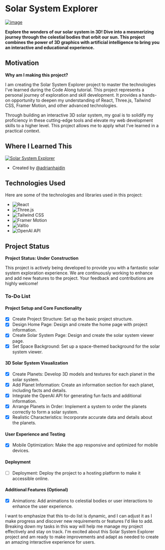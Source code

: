 # Solar System Explorer
[![image](https://github.com/Nishant-Jain-Codes/threeJS-SolarSystemExplorer/assets/83751330/b80af47a-efce-4739-b534-bdbdd0c11185)](https://www.youtube.com/watch?v=dzjTeuRjHCc)



**Explore the wonders of our solar system in 3D! Dive into a mesmerizing journey through the celestial bodies that orbit our sun. This project combines the power of 3D graphics with artificial intelligence to bring you an interactive and educational experience.**

## Motivation

**Why am I making this project?**

I am creating the Solar System Explorer project to master the technologies I've learned during the Code Along tutorial. This project represents a personal journey of exploration and skill development. It provides a hands-on opportunity to deepen my understanding of React, Three.js, Tailwind CSS, Framer Motion, and other advanced technologies.

Through building an interactive 3D solar system, my goal is to solidify my proficiency in these cutting-edge tools and elevate my web development skills to a higher level. This project allows me to apply what I've learned in a practical context.

## Where I Learned This

[![Solar System Explorer](https://camo.githubusercontent.com/b5c495c471a8031c7f376c68bfbf9393ec860a007c07260a9ae5345391dc0cde/68747470733a2f2f692e6962622e636f2f4b726b333943662f5468756d626e616c692e706e67)](https://www.youtube.com/watch?v=tllZWCQZ9_0&list=PLBVsUxSk6q0JyCiYNPpbKmRaopK5a-brL&index=10&t=8067s)
- Created by [@adrianhajdin](https://github.com/adrianhajdin/project_threejs_ai)
## Technologies Used

Here are some of the technologies and libraries used in this project:

- ![React](https://img.shields.io/badge/React-16.0%2B-blue)
- ![Three.js](https://img.shields.io/badge/Three.js-3D%20Graphics-brightgreen)
- ![Tailwind CSS](https://img.shields.io/badge/Tailwind%20CSS-Utility%20First-green)
- ![Framer Motion](https://img.shields.io/badge/Framer%20Motion-Animations-orange)
- ![Valtio](https://img.shields.io/badge/Valtio-State%20Management-lightgrey)
- ![OpenAI API](https://img.shields.io/badge/OpenAI%20API-Text%20Generation-blue)

## Project Status

**Project Status: Under Construction**

This project is actively being developed to provide you with a fantastic solar system exploration experience. We are continuously working to enhance and add new features to the project. Your feedback and contributions are highly welcome!

### To-Do List

#### Project Setup and Core Functionality

- [x] Create Project Structure: Set up the basic project structure.
- [x] Design Home Page: Design and create the home page with project information.
- [x] Create Solar System Page: Design and create the solar system viewer page.
- [x] Set Space Background: Set up a space-themed background for the solar system viewer.

#### 3D Solar System Visualization

- [x] Create Planets: Develop 3D models and textures for each planet in the solar system.
- [x] Add Planet Information: Create an information section for each planet, including facts and details.
- [x] Integrate the OpenAI API for generating fun facts and additional information.
- [x] Arrange Planets in Order: Implement a system to order the planets correctly to form a solar system.
- [x] Realistic Characteristics: Incorporate accurate data and details about the planets.

#### User Experience and Testing

- [x] Mobile Optimization: Make the app responsive and optimized for mobile devices.

#### Deployment

- [ ] Deployment: Deploy the project to a hosting platform to make it accessible online.

#### Additional Features (Optional)

- [x] Animations: Add animations to celestial bodies or user interactions to enhance the user experience.

I want to emphasize that this to-do list is dynamic, and I can adjust it as I make progress and discover new requirements or features I'd like to add. Breaking down my tasks in this way will help me manage my project effectively and stay on track. I'm excited about this Solar System Explorer project and am ready to make improvements and adapt as needed to create an amazing interactive experience for users.
